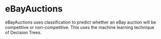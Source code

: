 # eBayAuctions

eBayAuctions uses classification to predict whether an eBay auction will be competitive or non-competitive. 
This uses the machine learning technique of Decision Trees.
